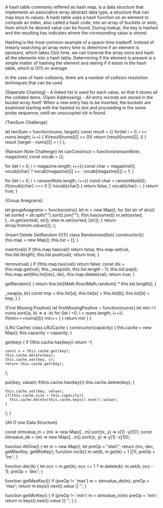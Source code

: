 A hash table commonly reffered as hash map, is a data structure that implements an associative array abstract data type, a structure that can map keys to values. 
A hash table uses a hash function on an element to compute an index, also called a hash code, into an array of buckets or slots, from which he desired value can be found. During lookup, the key is hashed and the resulting has indicates where the corresonding value is stored. 

Hashing is the most common example of a space-time tradeoff. Instead of linearly searching an array every time to determine if an element is ppresent, which takes O(n) time, we can traverse the array once and hash all the elements into a hash table. 
Determining if the element is present is a simple matter of hashing the element and seeing if it exists in the hash table, which is O(1) on average. 

In the case of hash collisions, there are a number of collision resolution techniques that can be used. 

{Seperate Chaining} - A linked list is used for each value, so that it stores all the collided items.
{Open Addressing} - All entry records are stored in the bucket array itself. When a new entry has to be inserted, the buckets are examined starting with the hashed-to slot and proceeding in the some probe sequence, untill an unoccupied slit is found. 

{TwoSum Challenge}

let twoSum = function(nums, target){
  const result = {}
  for(let i = 0; i <= nums.length; i++) {
    if(result[nums[i]] >= 0){
      return [result[nums[i]], i]
    }
    result [target - nums[i]] = i
  }
};

{Ransom Note Challenge}
let canConstruct = function(ransomNote, magazine){
  const vocab = {};

  for (let i = 0; i < magazine.length; i++){
    const char = magazine[i];
    vocab[char] ? vocab[magazine[i]] ++ : vocab[magazine[i]] = 1;
  }

  for (let i = 0; i < ransomNote.length; i++){
    const char = ransomNote[i];
    if(vocab[char] === 0 || !vocab[char]) {
      return false;
    }
    vocab[char]--;
  }
  return true;
}

{Group Anagrams}

let groupAnagrams = function(strs){
  let m = new Map();
  for (let str of strs){
    let sorted = str.split("").sort().join("");
    if(m.has(sorted)) m.set(sorted, [...m.get(sorted), str]);
    else m.set(sorted, [str]);
  }
  return Array.from(m.values());
};

{Insert Delete GetRandom O(1)}
class RandomizedSet{
  constructor(){
    this.map = new Map();
    this.list = [];
  }

  insert(val){
    if (this.map.has(val)) return false;
    this.map.set(val, this.list.length);
    this.list.push(val);
    return true;
  }

  remove(val) {
    if (!this.map.has(val)) return false;
    const idx = this.map.get(val);
    this._swap(idx, this.list.length - 1);
    this.list.pop();
    this.map.set(this.list[idx], idx);
    this.map.delete(val);
    return true;
  }

  getRandom() {
    return this.list[Math.floor(Math.random() * this.list.length)];
  }

  _swap(a, b){
    const tmp = this.list[a];
    this.list[a] = this.list[b];
    this.list[b] = tmp;
  }
}

{First Missing Positive}
let firstMissingPositive = function(nums){
  let min =1
  nums.sort((a, b) => a -b)
  for (let i =0; i < nums.length; i++){
    if(min===nums[i]){
      min++
    }
  }
  return min
}
}

{LRU Cache}
class LRUCache {
  constructor(capacity) {
    this.cache = new Map();
    this.capacity = capacity;
  }

  get(key) {
    if (!this.cache.has(key)) return -1;

    const v = this.cache.get(key);
    this.cache.delete(key);
    this.cache.set(key, v);
    return this.cache.get(key);
  };

  put(key, value){
    if(this.cache.has(key)){
      this.cache.delete(key);
    }

    this.cache.set(key, value);
    if(this.cache.size > this.capacity){
      this.cache.delete(this.cache.keys().next().value);
    }
  };
}

{All O`one Data Structure}

const stmvalue_in = (m) => new Map([...m].sort((x, y) => x[1] -y[1]));
const stmvalue_de = (m) => new Map([...m]).sort((x, y) => y[1] -x[1]));

function AllOne() {
  let m = new Map();
  let preOp = "start";
  return {inc, dec, getMaxKey, getMinKey};
  function inc(k){
    m.set(k, m.get(k) + 1 ||1);
    preOp = 'inc';
  }

  function dec(k) {
    let occ = m.get(k);
    occ == 1 ? m.delete(k): m.set(k, occ - 1);
    preOp = 'dec';
  }

  function getMaxKey(){
    if (preOp != 'max') m = stmvalue_de(m);
    preOp = 'max';
    return m.keys().next().value || '';
  }

  function getMinKey() {
    if (preOp != 'min') m = stmvalue_in(m)
    preOp = 'min';
    return m.keys().next().value }} '';
  }
}